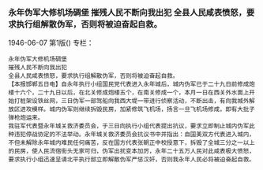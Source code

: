 ### 永年伪军大修机场碉堡  摧残人民不断向我出犯  全县人民咸表愤怒，要求执行组解散伪军，否则将被迫奋起自救。

1946-06-07
第1版()
专栏：

    永年伪军大修机场碉堡
    摧残人民不断向我出犯
    全县人民咸表愤怒，要求执行组解散伪军，否则将被迫奋起自救。
    【本报邯郸五日电】自永年执行小组国民党代表进入永年城后，城内伪军已于二十九日前修成炮楼十六个，二十九日以后，在北关修成炮楼五个，在南关修成一个，本月一日在西关外水面上开始打桩架设铁丝网，三日伪军一部驾船向我西大堤一带进行侦察活动，不断出击，有向我城外解放区进攻模样。城内伪军则继续拆毁民房，加紧修筑飞机场，扬言一旦飞机场修成，即有大批子弹枪炮运来。
    我驻军代表暨永年城关救济委员会，于三日向执行小组代表提出抗议，要求立即制止城内伪军此种违犯停战协定的不法举动。永年城关救济委员会抗议书中并指出：自国美双方代表进入城内，不但未解除永年城内难民任何痛苦，反在国方代表张朝正中校授意下，拆毁了全城三分之一以上的民房，使人民流宿街头无家可归，伪军出扰变本加厉，永年二十五万人民对此咸表极大愤怒，要求执行小组迅速呈请北平执行部立即解散伪军严惩汉奸，否则我永年人民必将被迫奋起自救。
